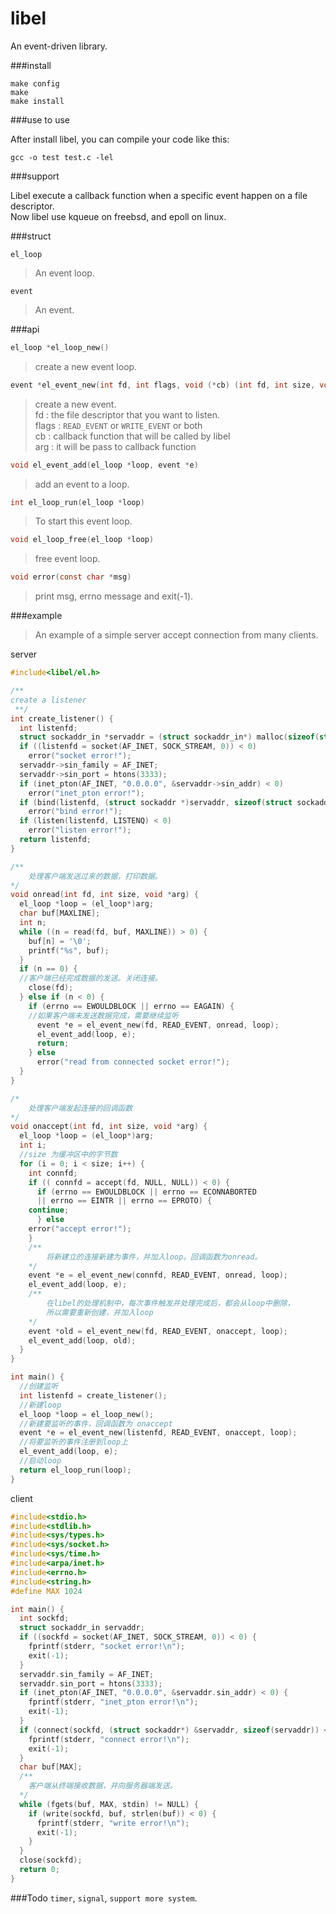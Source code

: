 # libel
An event-driven library.

###install

```
make config
make
make install
```

###use to use

After install libel, you can compile your code like this:  

```
gcc -o test test.c -lel
```


###support

Libel execute a callback function when a specific event happen on a file descriptor.  
Now libel use kqueue on freebsd, and epoll on linux.

###struct

`el_loop`
>An event loop.

`event`
> An event.

###api

```c
el_loop *el_loop_new()
```
>create a new event loop.

```c
event *el_event_new(int fd, int flags, void (*cb) (int fd, int size, void *arg), void arg)
```
>create a new event.  
>fd : the file descriptor that you want to listen.  
>flags : `READ_EVENT` or `WRITE_EVENT` or both  
>cb : callback function that will be called by libel  
>arg : it will be pass to callback function

```c
void el_event_add(el_loop *loop, event *e)
```
>add an event to a loop.

```c
int el_loop_run(el_loop *loop)
```
> To start this event loop.

```c
void el_loop_free(el_loop *loop)
```
>free event loop.

```c
void error(const char *msg)
```
>print msg, errno message and exit(-1).

###example

>An example of a simple server accept connection from many clients.

server  

```c
#include<libel/el.h>

/**
create a listener
 **/
int create_listener() {
  int listenfd;
  struct sockaddr_in *servaddr = (struct sockaddr_in*) malloc(sizeof(struct sockaddr_in));
  if ((listenfd = socket(AF_INET, SOCK_STREAM, 0)) < 0)
    error("socket error!");
  servaddr->sin_family = AF_INET;
  servaddr->sin_port = htons(3333);
  if (inet_pton(AF_INET, "0.0.0.0", &servaddr->sin_addr) < 0)
    error("inet_pton error!");
  if (bind(listenfd, (struct sockaddr *)servaddr, sizeof(struct sockaddr_in)) < 0)
    error("bind error!");
  if (listen(listenfd, LISTENQ) < 0)
    error("listen error!");
  return listenfd;
}

/**
	处理客户端发送过来的数据，打印数据。
*/
void onread(int fd, int size, void *arg) {
  el_loop *loop = (el_loop*)arg;
  char buf[MAXLINE];
  int n;
  while ((n = read(fd, buf, MAXLINE)) > 0) {
    buf[n] = '\0';
    printf("%s", buf);
  }
  if (n == 0) {
  //客户端已经完成数据的发送。关闭连接。
    close(fd);
  } else if (n < 0) {
    if (errno == EWOULDBLOCK || errno == EAGAIN) {
    //如果客户端未发送数据完成，需要继续监听
      event *e = el_event_new(fd, READ_EVENT, onread, loop);
      el_event_add(loop, e);
      return;
    } else
      error("read from connected socket error!");
  }
}

/*
	处理客户端发起连接的回调函数
*/
void onaccept(int fd, int size, void *arg) {
  el_loop *loop = (el_loop*)arg;
  int i;
  //size 为缓冲区中的字节数
  for (i = 0; i < size; i++) {
    int connfd;
    if (( connfd = accept(fd, NULL, NULL)) < 0) {
      if (errno == EWOULDBLOCK || errno == ECONNABORTED
	  || errno == EINTR || errno == EPROTO) {
	continue;
      } else
	error("accept error!");
    }
    /**
    	将新建立的连接新建为事件，并加入loop。回调函数为onread。
    */
    event *e = el_event_new(connfd, READ_EVENT, onread, loop);
    el_event_add(loop, e);
    /**
    	在libel的处理机制中，每次事件触发并处理完成后，都会从loop中删除，
    	所以需要重新创建，并加入loop
    */
    event *old = el_event_new(fd, READ_EVENT, onaccept, loop);
    el_event_add(loop, old);
  }
}

int main() {
  //创建监听
  int listenfd = create_listener();
  //新建loop
  el_loop *loop = el_loop_new();
  //新建要监听的事件，回调函数为 onaccept
  event *e = el_event_new(listenfd, READ_EVENT, onaccept, loop);
  //将要监听的事件注册到loop上
  el_event_add(loop, e);
  //启动loop
  return el_loop_run(loop);
}
```

client

```c
#include<stdio.h>
#include<stdlib.h>
#include<sys/types.h>
#include<sys/socket.h>
#include<sys/time.h>
#include<arpa/inet.h>
#include<errno.h>
#include<string.h>
#define MAX 1024

int main() {
  int sockfd;
  struct sockaddr_in servaddr;
  if ((sockfd = socket(AF_INET, SOCK_STREAM, 0)) < 0) {
    fprintf(stderr, "socket error!\n");
    exit(-1);
  }
  servaddr.sin_family = AF_INET;
  servaddr.sin_port = htons(3333);
  if (inet_pton(AF_INET, "0.0.0.0", &servaddr.sin_addr) < 0) {
    fprintf(stderr, "inet_pton error!\n");
    exit(-1);
  }
  if (connect(sockfd, (struct sockaddr*) &servaddr, sizeof(servaddr)) < 0) {
    fprintf(stderr, "connect error!\n");
    exit(-1);
  }
  char buf[MAX];
  /**
  	客户端从终端接收数据，并向服务器端发送。
  */
  while (fgets(buf, MAX, stdin) != NULL) {
    if (write(sockfd, buf, strlen(buf)) < 0) {
      fprintf(stderr, "write error!\n");
      exit(-1);
    }
  }
  close(sockfd);
  return 0;
}

```

###Todo
`timer`, `signal`, `support more system`.